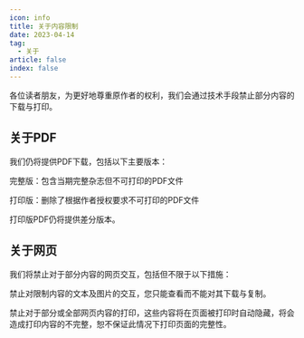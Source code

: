```yaml
---
icon: info
title: 关于内容限制
date: 2023-04-14
tag:
  - 关于
article: false
index: false
---
```


各位读者朋友，为更好地尊重原作者的权利，我们会通过技术手段禁止部分内容的下载与打印。

## 关于PDF

我们仍将提供PDF下载，包括以下主要版本：
  
完整版：包含当期完整杂志但不可打印的PDF文件

打印版：删除了根据作者授权要求不可打印的PDF文件

打印版PDF仍将提供差分版本。

## 关于网页

我们将禁止对于部分内容的网页交互，包括但不限于以下措施：

禁止对限制内容的文本及图片的交互，您只能查看而不能对其下载与复制。

禁止对于部分或全部网页内容的打印，这些内容将在页面被打印时自动隐藏，将会造成打印内容的不完整，恕不保证此情况下打印页面的完整性。
